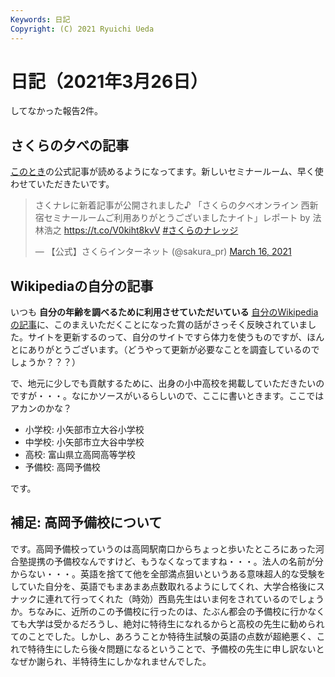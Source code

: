 ```yaml
---
Keywords: 日記
Copyright: (C) 2021 Ryuichi Ueda
---
```


# 日記（2021年3月26日）

してなかった報告2件。

## さくらの夕べの記事

[このとき](/?post=20200226)の公式記事が読めるようになってます。新しいセミナールーム、早く使わせていただきたいです。

<blockquote class="twitter-tweet" data-partner="tweetdeck"><p lang="ja" dir="ltr">さくナレに新着記事が公開されました♪ 「さくらの夕べオンライン 西新宿セミナールームご利用ありがとうございましたナイト」レポート by 法林浩之 <a href="https://t.co/V0kiht8kvV">https://t.co/V0kiht8kvV</a> <a href="https://twitter.com/hashtag/%E3%81%95%E3%81%8F%E3%82%89%E3%81%AE%E3%83%8A%E3%83%AC%E3%83%83%E3%82%B8?src=hash&amp;ref_src=twsrc%5Etfw">#さくらのナレッジ</a></p>&mdash; 【公式】さくらインターネット (@sakura_pr) <a href="https://twitter.com/sakura_pr/status/1371656747321077765?ref_src=twsrc%5Etfw">March 16, 2021</a></blockquote>
<script async src="https://platform.twitter.com/widgets.js" charset="utf-8"></script>


## Wikipediaの自分の記事

いつも **自分の年齢を調べるために利用させていただいている** [自分のWikipediaの記事](https://ja.wikipedia.org/wiki/%E4%B8%8A%E7%94%B0%E9%9A%86%E4%B8%80)に、このまえいただくことになった賞の話がさっそく反映されていました。サイトを更新するのって、自分のサイトですら体力を使うものですが、ほんとにありがとうございます。（どうやって更新が必要なことを調査しているのでしょうか？？？）


で、地元に少しでも貢献するために、出身の小中高校を掲載していただきたいのですが・・・。なにかソースがいるらしいので、ここに書いときます。ここではアカンのかな？

* 小学校: 小矢部市立大谷小学校
* 中学校: 小矢部市立大谷中学校
* 高校: 富山県立高岡高等学校
* 予備校: 高岡予備校

です。

## 補足: 高岡予備校について

です。高岡予備校っていうのは高岡駅南口からちょっと歩いたところにあった河合塾提携の予備校なんですけど、もうなくなってますね・・・。法人の名前が分からない・・・。英語を捨てて他を全部満点狙いというある意味超人的な受験をしていた自分を、英語でもまあまあ点数取れるようにしてくれ、大学合格後にスナックに連れて行ってくれた（時効）西島先生はいま何をされているのでしょうか。ちなみに、近所のこの予備校に行ったのは、たぶん都会の予備校に行かなくても大学は受かるだろうし、絶対に特待生になれるからと高校の先生に勧められてのことでした。しかし、あろうことか特待生試験の英語の点数が超絶悪く、これで特待生にしたら後々問題になるということで、予備校の先生に申し訳ないとなぜか謝られ、半特待生にしかなれませんでした。

